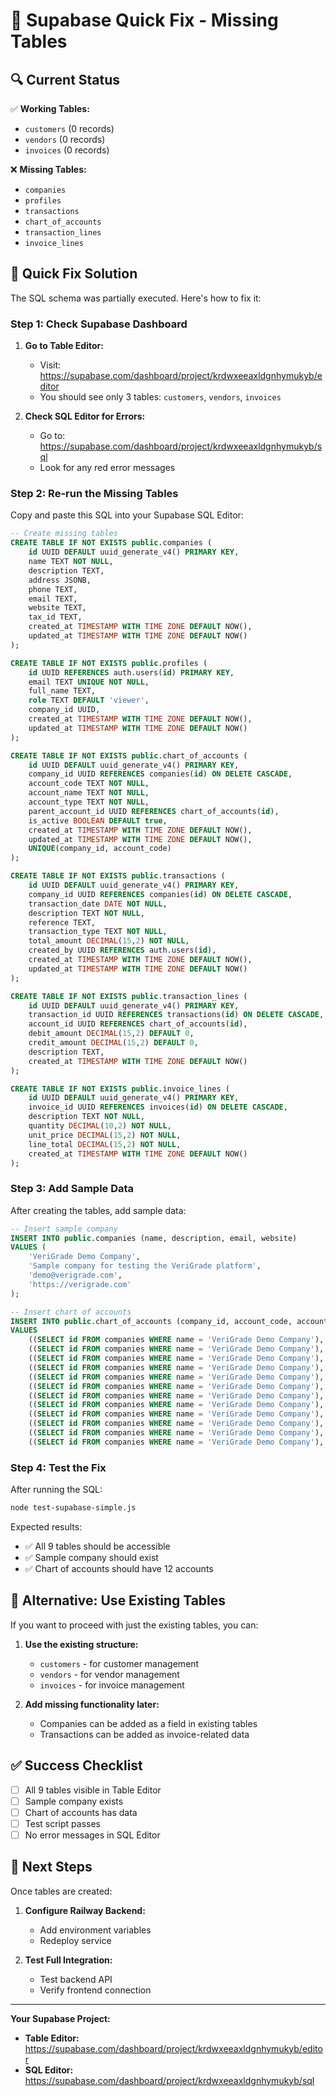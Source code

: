 # 🎯 Supabase Quick Fix - Missing Tables

## 🔍 **Current Status**

✅ **Working Tables:**
- `customers` (0 records)
- `vendors` (0 records) 
- `invoices` (0 records)

❌ **Missing Tables:**
- `companies`
- `profiles`
- `transactions`
- `chart_of_accounts`
- `transaction_lines`
- `invoice_lines`

## 🚀 **Quick Fix Solution**

The SQL schema was partially executed. Here's how to fix it:

### **Step 1: Check Supabase Dashboard**

1. **Go to Table Editor:**
   - Visit: https://supabase.com/dashboard/project/krdwxeeaxldgnhymukyb/editor
   - You should see only 3 tables: `customers`, `vendors`, `invoices`

2. **Check SQL Editor for Errors:**
   - Go to: https://supabase.com/dashboard/project/krdwxeeaxldgnhymukyb/sql
   - Look for any red error messages

### **Step 2: Re-run the Missing Tables**

Copy and paste this SQL into your Supabase SQL Editor:

```sql
-- Create missing tables
CREATE TABLE IF NOT EXISTS public.companies (
    id UUID DEFAULT uuid_generate_v4() PRIMARY KEY,
    name TEXT NOT NULL,
    description TEXT,
    address JSONB,
    phone TEXT,
    email TEXT,
    website TEXT,
    tax_id TEXT,
    created_at TIMESTAMP WITH TIME ZONE DEFAULT NOW(),
    updated_at TIMESTAMP WITH TIME ZONE DEFAULT NOW()
);

CREATE TABLE IF NOT EXISTS public.profiles (
    id UUID REFERENCES auth.users(id) PRIMARY KEY,
    email TEXT UNIQUE NOT NULL,
    full_name TEXT,
    role TEXT DEFAULT 'viewer',
    company_id UUID,
    created_at TIMESTAMP WITH TIME ZONE DEFAULT NOW(),
    updated_at TIMESTAMP WITH TIME ZONE DEFAULT NOW()
);

CREATE TABLE IF NOT EXISTS public.chart_of_accounts (
    id UUID DEFAULT uuid_generate_v4() PRIMARY KEY,
    company_id UUID REFERENCES companies(id) ON DELETE CASCADE,
    account_code TEXT NOT NULL,
    account_name TEXT NOT NULL,
    account_type TEXT NOT NULL,
    parent_account_id UUID REFERENCES chart_of_accounts(id),
    is_active BOOLEAN DEFAULT true,
    created_at TIMESTAMP WITH TIME ZONE DEFAULT NOW(),
    updated_at TIMESTAMP WITH TIME ZONE DEFAULT NOW(),
    UNIQUE(company_id, account_code)
);

CREATE TABLE IF NOT EXISTS public.transactions (
    id UUID DEFAULT uuid_generate_v4() PRIMARY KEY,
    company_id UUID REFERENCES companies(id) ON DELETE CASCADE,
    transaction_date DATE NOT NULL,
    description TEXT NOT NULL,
    reference TEXT,
    transaction_type TEXT NOT NULL,
    total_amount DECIMAL(15,2) NOT NULL,
    created_by UUID REFERENCES auth.users(id),
    created_at TIMESTAMP WITH TIME ZONE DEFAULT NOW(),
    updated_at TIMESTAMP WITH TIME ZONE DEFAULT NOW()
);

CREATE TABLE IF NOT EXISTS public.transaction_lines (
    id UUID DEFAULT uuid_generate_v4() PRIMARY KEY,
    transaction_id UUID REFERENCES transactions(id) ON DELETE CASCADE,
    account_id UUID REFERENCES chart_of_accounts(id),
    debit_amount DECIMAL(15,2) DEFAULT 0,
    credit_amount DECIMAL(15,2) DEFAULT 0,
    description TEXT,
    created_at TIMESTAMP WITH TIME ZONE DEFAULT NOW()
);

CREATE TABLE IF NOT EXISTS public.invoice_lines (
    id UUID DEFAULT uuid_generate_v4() PRIMARY KEY,
    invoice_id UUID REFERENCES invoices(id) ON DELETE CASCADE,
    description TEXT NOT NULL,
    quantity DECIMAL(10,2) NOT NULL,
    unit_price DECIMAL(15,2) NOT NULL,
    line_total DECIMAL(15,2) NOT NULL,
    created_at TIMESTAMP WITH TIME ZONE DEFAULT NOW()
);
```

### **Step 3: Add Sample Data**

After creating the tables, add sample data:

```sql
-- Insert sample company
INSERT INTO public.companies (name, description, email, website)
VALUES (
    'VeriGrade Demo Company',
    'Sample company for testing the VeriGrade platform',
    'demo@verigrade.com',
    'https://verigrade.com'
);

-- Insert chart of accounts
INSERT INTO public.chart_of_accounts (company_id, account_code, account_name, account_type)
VALUES 
    ((SELECT id FROM companies WHERE name = 'VeriGrade Demo Company'), '1000', 'Cash', 'asset'),
    ((SELECT id FROM companies WHERE name = 'VeriGrade Demo Company'), '1100', 'Accounts Receivable', 'asset'),
    ((SELECT id FROM companies WHERE name = 'VeriGrade Demo Company'), '1200', 'Inventory', 'asset'),
    ((SELECT id FROM companies WHERE name = 'VeriGrade Demo Company'), '1300', 'Equipment', 'asset'),
    ((SELECT id FROM companies WHERE name = 'VeriGrade Demo Company'), '2000', 'Accounts Payable', 'liability'),
    ((SELECT id FROM companies WHERE name = 'VeriGrade Demo Company'), '2100', 'Accrued Expenses', 'liability'),
    ((SELECT id FROM companies WHERE name = 'VeriGrade Demo Company'), '3000', 'Owner Equity', 'equity'),
    ((SELECT id FROM companies WHERE name = 'VeriGrade Demo Company'), '3100', 'Retained Earnings', 'equity'),
    ((SELECT id FROM companies WHERE name = 'VeriGrade Demo Company'), '4000', 'Sales Revenue', 'revenue'),
    ((SELECT id FROM companies WHERE name = 'VeriGrade Demo Company'), '5000', 'Cost of Goods Sold', 'expense'),
    ((SELECT id FROM companies WHERE name = 'VeriGrade Demo Company'), '5100', 'Operating Expenses', 'expense'),
    ((SELECT id FROM companies WHERE name = 'VeriGrade Demo Company'), '5200', 'Marketing Expenses', 'expense');
```

### **Step 4: Test the Fix**

After running the SQL:

```bash
node test-supabase-simple.js
```

Expected results:
- ✅ All 9 tables should be accessible
- ✅ Sample company should exist
- ✅ Chart of accounts should have 12 accounts

## 🎯 **Alternative: Use Existing Tables**

If you want to proceed with just the existing tables, you can:

1. **Use the existing structure:**
   - `customers` - for customer management
   - `vendors` - for vendor management  
   - `invoices` - for invoice management

2. **Add missing functionality later:**
   - Companies can be added as a field in existing tables
   - Transactions can be added as invoice-related data

## ✅ **Success Checklist**

- [ ] All 9 tables visible in Table Editor
- [ ] Sample company exists
- [ ] Chart of accounts has data
- [ ] Test script passes
- [ ] No error messages in SQL Editor

## 🚀 **Next Steps**

Once tables are created:

1. **Configure Railway Backend:**
   - Add environment variables
   - Redeploy service

2. **Test Full Integration:**
   - Test backend API
   - Verify frontend connection

---

**Your Supabase Project:**
- **Table Editor:** https://supabase.com/dashboard/project/krdwxeeaxldgnhymukyb/editor
- **SQL Editor:** https://supabase.com/dashboard/project/krdwxeeaxldgnhymukyb/sql
